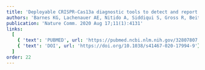 ```yaml
---
title: 'Deployable CRISPR-Cas13a diagnostic tools to detect and report Ebola and Lassa virus cases in real-time'
authors: 'Barnes KG, Lachenauer AE, Nitido A, Siddiqui S, Gross R, Beitzel B, Siddle KJ, Freije CA, Dighero-Kemp B, Mehta SB, Carter A, Uwanibe J, Ajogbasile F, Olumade T, Odia I, Sandi JD, Momoh M, Metsky HC, Boehm CK, Lin AE, Kemball M, Park DJ, Branco L, Boisen M, Sullivan B, Amare MF, Tiamiyu AB, Parker ZF, Iroezindu M, Grant DS, Modjarrad K, Myhrvold C, Garry RF, Palacios G, Hensley LE, Schaffner SF, Happi CT, Colubri A, Sabeti PC'
publication: 'Nature Comm. 2020 Aug 17;11(1):4131'
links:
  [
    { 'text': 'PUBMED', url: 'https://pubmed.ncbi.nlm.nih.gov/32807807'},
    { 'text': 'DOI', url: 'https://doi.org/10.1038/s41467-020-17994-9'},
  ]
order: 22
---
```

